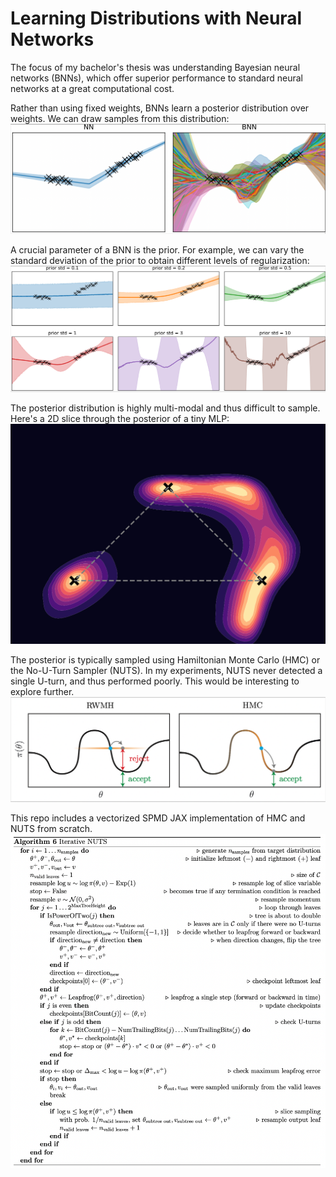 # Learning Distributions with Neural Networks

The focus of my bachelor's thesis was understanding Bayesian neural networks (BNNs), which offer superior performance to standard neural networks at a great computational cost.

Rather than using fixed weights, BNNs learn a posterior distribution over weights. We can draw samples from this distribution:
![plot](png/1d_predictions_overlaid.png)

A crucial parameter of a BNN is the prior. For example, we can vary the standard deviation of the prior to obtain different levels of regularization:
![plot](png/1d_predictions_by_stdev.png)

The posterior distribution is highly multi-modal and thus difficult to sample. Here's a 2D slice through the posterior of a tiny MLP:
![plot](png/loss_landscape.png)

The posterior is typically sampled using Hamiltonian Monte Carlo (HMC) or the No-U-Turn Sampler (NUTS). In my experiments, NUTS never detected a single U-turn, and thus performed poorly. This would be interesting to explore further.
![plot](png/rwmh_vs_hmc.png)

This repo includes a vectorized SPMD JAX implementation of HMC and NUTS from scratch.
![plot](png/nuts_algorithm.png)
